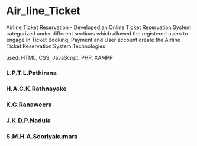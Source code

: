 # Air_line_Ticket

Airline Ticket Reservation - Developed an Online Ticket Reservation System categorized under different sections which allowed the registered users to engage in Ticket Booking, Payment and User account create the Airline Ticket Reservation System.Technologies

used: HTML, CSS, JavaScript, PHP, XAMPP

### L.P.T.L.Pathirana


### H.A.C.K.Rathnayake


### K.G.Ranaweera


### J.K.D.P.Nadula


### S.M.H.A.Sooriyakumara
